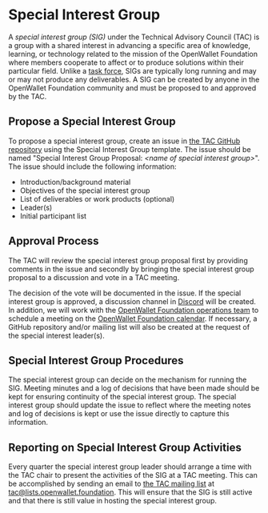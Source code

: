 # Special Interest Group

A _special interest group (SIG)_ under the Technical Advisory Council (TAC) is a group with a shared interest in advancing a specific area of knowledge, learning, or technology related to the mission of the OpenWallet Foundation where members cooperate to affect or to produce solutions within their particular field. Unlike a [task force](./task-force-process.md), SIGs are typically long running and may or may not produce any deliverables. A SIG can be created by anyone in the OpenWallet Foundation community and must be proposed to and approved by the TAC.

## Propose a Special Interest Group
To propose a special interest group, create an issue in [the TAC GitHub repository](https://github.com/openwallet-foundation/tac/issues) using the Special Interest Group template. The issue should be named "Special Interest Group Proposal: _\<name of special interest group\>_". The issue should include the following information:

* Introduction/background material
* Objectives of the special interest group
* List of deliverables or work products (optional)
* Leader(s)
* Initial participant list

## Approval Process
The TAC will review the special interest group proposal first by providing comments in the issue and secondly by bringing the special interest group proposal to a discussion and vote in a TAC meeting.

The decision of the vote will be documented in the issue. If the special interest group is approved, a discussion channel in [Discord](https://discord.gg/yjvGPd5FCU) will be created. In addition, we will work with the [OpenWallet Foundation operations team](mailto:operations@openwallet.foundation?subject=New%20Special%20Interest%20Group) to schedule a meeting on the [OpenWallet Foundation calendar](https://calendar.google.com/calendar/u/0?cid=Y181MjdhMWRiNjIxZmU3MDczMzg0MjFhOWM0YzdlZjJmNjE2MGI5NzM4MzhjZmRiYjUwZjBkYjMyYWQwZmQyMGViQGdyb3VwLmNhbGVuZGFyLmdvb2dsZS5jb20). If necessary, a GitHub repository and/or mailing list will also be created at the request of the special interest leader(s).

## Special Interest Group Procedures
The special interest group can decide on the mechanism for running the SIG. Meeting minutes and a log of decisions that have been made should be kept for ensuring continuity of the special interest group. The special interest group should update the issue to reflect where the meeting notes and log of decisions is kept or use the issue directly to capture this information.

## Reporting on Special Interest Group Activities
Every quarter the special interest group leader should arrange a time with the TAC chair to present the activities of the SIG at a TAC meeting. This can be accomplished by sending an email to [the TAC mailing list](https://lists.openwallet.foundation/g/tac) at  [tac@lists.openwallet.foundation](mailto:tac@lists.openwallet.foundation). This will ensure that the SIG is still active and that there is still value in hosting the special interest group.